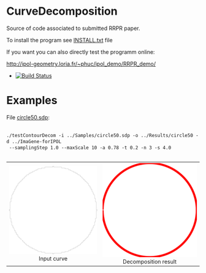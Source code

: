# CurveDecomposition

Source of code associated to submitted RRPR paper.


To install the program see <a href="https://github.com/ngophuc/CurveDecomposition/blob/master/INSTALL.txt">INSTALL.txt</a> file


If you want you can also directly test the programm online:

http://ipol-geometry.loria.fr/~phuc/ipol_demo/RRPR_demo/


* [![Build Status](https://travis-ci.org/ngophuc/CurveDecomposition.svg?branch=master)](https://travis-ci.org/ngophuc/CurveDecomposition)

# Examples

<p>File <a href="https://github.com/ngophuc/CurveDecomposition/blob/master/Samples/circle50.sdp">circle50.sdp</a>: </p>&#x000A;&#x000A;
<pre class="code highlight js-syntax-highlight plaintext">
	<code>
./testContourDecom -i ../Samples/circle50.sdp -o ../Results/circle50 -d ../ImaGene-forIPOL &#x000A; --samplingStep 1.0 --maxScale 10 -a 0.78 -t 0.2 -n 3 -s 4.0
	</code>
</pre>&#x000A;&#x000A;
<p>
	<table cellpadding="5">
		<tr>
		<td align="center" valign="center">
			<a href="https://github.com/ngophuc/CurveDecomposition/blob/master/Results/circle50.pdf">
				<img width="300" src="https://github.com/ngophuc/CurveDecomposition/blob/master/Results/circle50.png" alt="Input curve" />
			</a>	
		<br />
		Input curve
		</td>
		<td align="center" valign="center">
			<a href="https://github.com/ngophuc/CurveDecomposition/blob/master/Results/circle50_OnlyArcSeg.pdf">
				<img width="300" src="https://github.com/ngophuc/CurveDecomposition/blob/master/Results/circle50_OnlyArcSeg.png" alt="Decomposition result" />
			</a>
		<br />
		Decomposition result
		</td>
		</tr>
	</table>
</p>